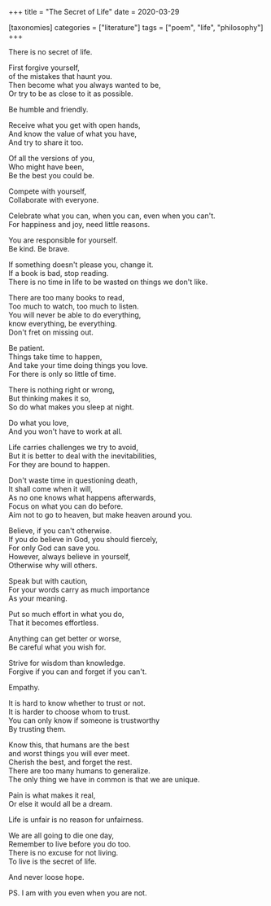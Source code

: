 +++
title = "The Secret of Life"
date = 2020-03-29

[taxonomies]
categories = ["literature"]
tags = ["poem", "life", "philosophy"]
+++

There is no secret of life.

First forgive yourself,\
of the mistakes that haunt you.\
Then become what you always wanted to be,\
Or try to be as close to it as possible.

Be humble and friendly.

Receive what you get with open hands,\
And know the value of what you have,\
And try to share it too.

Of all the versions of you,\
Who might have been,\
Be the best you could be.

Compete with yourself,\
Collaborate with everyone.

Celebrate what you can, when you can, even when you can't.\
For happiness and joy, need little reasons.

You are responsible for yourself.\
Be kind. Be brave.

If something doesn't please you, change it.\
If a book is bad, stop reading.\
There is no time in life to be wasted on things we don't like.

There are too many books to read,\
Too much to watch, too much to listen.\
You will never be able to do everything,\
know everything, be everything.\
Don't fret on missing out.

Be patient.\
Things take time to happen,\
And take your time doing things you love.\
For there is only so little of time.

There is nothing right or wrong,\
But thinking makes it so,\
So do what makes you sleep at night.

Do what you love,\
And you won't have to work at all.

Life carries challenges we try to avoid,\
But it is better to deal with the inevitabilities,\
For they are bound to happen.

Don't waste time in questioning death,\
It shall come when it will,\
As no one knows what happens afterwards,\
Focus on what you can do before.\
Aim not to go to heaven, but make heaven around you.

Believe, if you can't otherwise.\
If you do believe in God, you should fiercely,\
For only God can save you.\
However, always believe in yourself,\
Otherwise why will others.

Speak but with caution,\
For your words carry as much importance\
As your meaning.

Put so much effort in what you do,\
That it becomes effortless.

Anything can get better or worse,\
Be careful what you wish for.

Strive for wisdom than knowledge.\
Forgive if you can and forget if you can't.

Empathy.

It is hard to know whether to trust or not.\
It is harder to choose whom to trust.\
You can only know if someone is trustworthy\
By trusting them.

Know this, that humans are the best\
and worst things you will ever meet.\
Cherish the best, and forget the rest.\
There are too many humans to generalize.\
The only thing we have in common is that we are unique.

Pain is what makes it real,\
Or else it would all be a dream.

Life is unfair is no reason for unfairness.

We are all going to die one day,\
Remember to live before you do too.\
There is no excuse for not living.\
To live is the secret of life.

And never loose hope.

PS. I am with you even when you are not.

